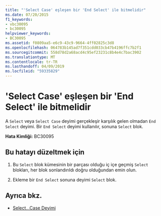 ```yaml
---
title: "'Select Case' eşleşen bir 'End Select' ile bitmelidir"
ms.date: 07/20/2015
f1_keywords:
- vbc30095
- bc30095
helpviewer_keywords:
- BC30095
ms.assetid: f0809aa5-e6c9-43c9-9664-4ff02825c3d8
ms.openlocfilehash: 064783b145ad7f351cdd033cb47b4196ffc7b2f1
ms.sourcegitcommit: 558d78d2a68acd4c95ef23231c8b4e4c7bac3902
ms.translationtype: MT
ms.contentlocale: tr-TR
ms.lasthandoff: 04/09/2019
ms.locfileid: "59335829"
---
```

# <a name="select-case-must-end-with-a-matching-end-select"></a>'Select Case' eşleşen bir 'End Select' ile bitmelidir
A `Select` veya `Select Case` deyimi gerçekleşir karşılık gelen olmadan `End Select` deyimi. Bir `End Select` deyimi kullanılır, sonuna `Select` blok.  
  
 **Hata Kimliği:** BC30095  
  
## <a name="to-correct-this-error"></a>Bu hatayı düzeltmek için  
  
1. Bu `Select` blok kümesinin bir parçası olduğu iç içe geçmiş `Select` blokları, her blok sonlandırıldı doğru olduğundan emin olun.  
  
2. Ekleme bir `End Select` sonuna deyimi `Select` blok.  
  
## <a name="see-also"></a>Ayrıca bkz.

- [Select...Case Deyimi](../../visual-basic/language-reference/statements/select-case-statement.md)
